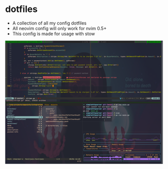 # dotfiles

- A collection of all my config dotfiles
- All neovim config will only work for nvim 0.5+
- This config is made for usage with stow

![Preview](./static/SetupScreenshot.png)
